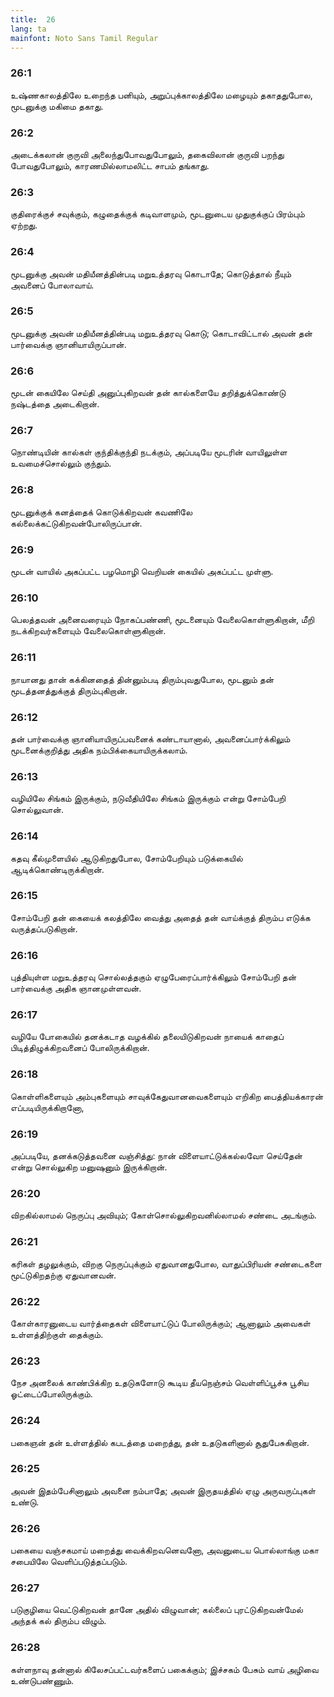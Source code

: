 ```yaml
---
title:  26
lang: ta
mainfont: Noto Sans Tamil Regular
---
```


###  26:1

உஷ்ணகாலத்திலே உறைந்த பனியும், அறுப்புக்காலத்திலே மழையும் தகாததுபோல, மூடனுக்கு மகிமை தகாது.

###  26:2

அடைக்கலான் குருவி அலைந்துபோவதுபோலும், தகைவிலான் குருவி பறந்து போவதுபோலும், காரணமில்லாமலிட்ட சாபம் தங்காது.

###  26:3

குதிரைக்குச் சவுக்கும், கழுதைக்குக் கடிவாளமும், மூடனுடைய முதுகுக்குப் பிரம்பும் ஏற்றது.

###  26:4

மூடனுக்கு அவன் மதியீனத்தின்படி மறுஉத்தரவு கொடாதே; கொடுத்தால் நீயும் அவனைப் போலாவாய்.

###  26:5

மூடனுக்கு அவன் மதியீனத்தின்படி மறுஉத்தரவு கொடு; கொடாவிட்டால் அவன் தன் பார்வைக்கு ஞானியாயிருப்பான்.

###  26:6

மூடன் கையிலே செய்தி அனுப்புகிறவன் தன் கால்களையே தறித்துக்கொண்டு நஷ்டத்தை அடைகிறான்.

###  26:7

நொண்டியின் கால்கள் குந்திக்குந்தி நடக்கும், அப்படியே மூடரின் வாயிலுள்ள உவமைச்சொல்லும் குந்தும்.

###  26:8

மூடனுக்குக் கனத்தைக் கொடுக்கிறவன் கவணிலே கல்லைக்கட்டுகிறவன்போலிருப்பான்.

###  26:9

மூடன் வாயில் அகப்பட்ட பழமொழி வெறியன் கையில் அகப்பட்ட முள்ளு.

###  26:10

பெலத்தவன் அனைவரையும் நோகப்பண்ணி, மூடனையும் வேலைகொள்ளுகிறான், மீறி நடக்கிறவர்களையும் வேலைகொள்ளுகிறான்.

###  26:11

நாயானது தான் கக்கினதைத் தின்னும்படி திரும்புவதுபோல, மூடனும் தன் மூடத்தனத்துக்குத் திரும்புகிறான்.

###  26:12

தன் பார்வைக்கு ஞானியாயிருப்பவனைக் கண்டாயானால், அவனைப்பார்க்கிலும் மூடனைக்குறித்து அதிக நம்பிக்கையாயிருக்கலாம்.

###  26:13

வழியிலே சிங்கம் இருக்கும், நடுவீதியிலே சிங்கம் இருக்கும் என்று சோம்பேறி சொல்லுவான்.

###  26:14

கதவு கீல்முளையில் ஆடுகிறதுபோல, சோம்பேறியும் படுக்கையில் ஆடிக்கொண்டிருக்கிறான்.

###  26:15

சோம்பேறி தன் கையைக் கலத்திலே வைத்து அதைத் தன் வாய்க்குத் திரும்ப எடுக்க வருத்தப்படுகிறான்.

###  26:16

புத்தியுள்ள மறுஉத்தரவு சொல்லத்தகும் ஏழுபேரைப்பார்க்கிலும் சோம்பேறி தன் பார்வைக்கு அதிக ஞானமுள்ளவன்.

###  26:17

வழியே போகையில் தனக்கடாத வழக்கில் தலையிடுகிறவன் நாயைக் காதைப் பிடித்திழுக்கிறவனைப் போலிருக்கிறான்.

###  26:18

கொள்ளிகளையும் அம்புகளையும் சாவுக்கேதுவானவைகளையும் எறிகிற பைத்தியக்காரன் எப்படியிருக்கிறானோ,

###  26:19

அப்படியே, தனக்கடுத்தவனை வஞ்சித்து: நான் விளையாட்டுக்கல்லவோ செய்தேன் என்று சொல்லுகிற மனுஷனும் இருக்கிறான்.

###  26:20

விறகில்லாமல் நெருப்பு அவியும்; கோள்சொல்லுகிறவனில்லாமல் சண்டை அடங்கும்.

###  26:21

கரிகள் தழலுக்கும், விறகு நெருப்புக்கும் ஏதுவானதுபோல, வாதுப்பிரியன் சண்டைகளை மூட்டுகிறதற்கு ஏதுவானவன்.

###  26:22

கோள்காரனுடைய வார்த்தைகள் விளையாட்டுப் போலிருக்கும்; ஆனாலும் அவைகள் உள்ளத்திற்குள் தைக்கும்.

###  26:23

நேச அனலைக் காண்பிக்கிற உதடுகளோடு கூடிய தீயநெஞ்சம் வெள்ளிப்பூச்சு பூசிய ஓட்டைப்போலிருக்கும்.

###  26:24

பகைஞன் தன் உள்ளத்தில் கபடத்தை மறைத்து, தன் உதடுகளினால் சூதுபேசுகிறான்.

###  26:25

அவன் இதம்பேசினாலும் அவனை நம்பாதே; அவன் இருதயத்தில் ஏழு அருவருப்புகள் உண்டு.

###  26:26

பகையை வஞ்சகமாய் மறைத்து வைக்கிறவனெவனோ, அவனுடைய பொல்லாங்கு மகா சபையிலே வெளிப்படுத்தப்படும்.

###  26:27

படுகுழியை வெட்டுகிறவன் தானே அதில் விழுவான்; கல்லைப் புரட்டுகிறவன்மேல் அந்தக் கல் திரும்ப விழும்.

###  26:28

கள்ளநாவு தன்னால் கிலேசப்பட்டவர்களைப் பகைக்கும்; இச்சகம் பேசும் வாய் அழிவை உண்டுபண்ணும்.

